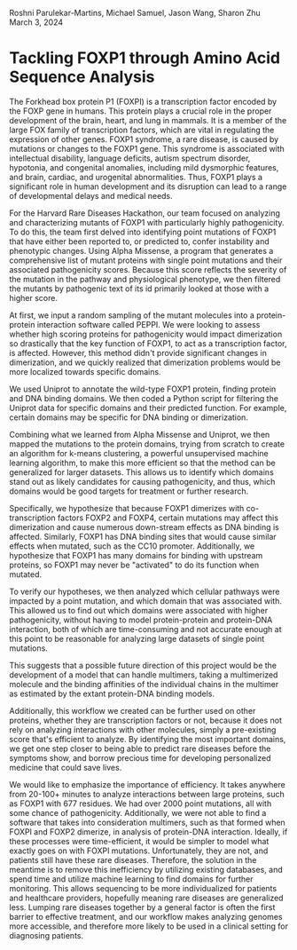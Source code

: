 Roshni Parulekar-Martins, Michael Samuel, Jason Wang, Sharon Zhu  
March 3, 2024 

# Tackling FOXP1 through Amino Acid Sequence Analysis

The Forkhead box protein P1 (FOXPI) is a transcription factor encoded by the FOXP gene in humans. This protein plays a crucial role in the proper development of the brain, heart, and lung in mammals. It is a member of the large FOX family of transcription factors, which are vital in regulating the expression of other genes. FOXP1 syndrome, a rare disease, is caused by mutations or changes to the FOXP1 gene. This syndrome is associated with intellectual disability, language deficits, autism spectrum disorder, hypotonia, and congenital anomalies, including mild dysmorphic features, and brain, cardiac, and urogenital abnormalities. Thus, FOXP1 plays a significant role in human development and its disruption can lead to a range of developmental delays and medical needs. 

For the Harvard Rare Diseases Hackathon, our team focused on analyzing and characterizing mutants of FOXP1 with particularly highly pathogenicity. To do this, the team first delved into identifying point mutations of FOXP1 that have either been reported to, or predicted to, confer instability and phenotypic changes. Using Alpha Missense, a program that generates a comprehensive list of mutant proteins with single point mutations and their associated pathogenicity scores. Because this score reflects the severity of the mutation in the pathway and physiological phenotype, we then filtered the mutants by pathogenic text of its id primarily looked at those with a higher score. 

At first, we input a random sampling of the mutant molecules into a protein-protein interaction software called PEPPI. We were looking to assess whether high scoring proteins for pathogenicity would impact dimerization so drastically that the key function of FOXP1, to act as a transcription factor, is affected. However, this method didn't provide significant changes in dimerization, and we quickly realized that dimerization problems would be more localized towards specific domains. 

We used Uniprot to annotate the wild-type FOXP1 protein, finding protein and DNA binding domains. We then coded a Python script for filtering the Uniprot data for specific domains and their predicted function. For example, certain domains may be specific for DNA binding or dimerization. 

Combining what we learned from Alpha Missense and Uniprot, we then mapped the mutations to the protein domains, trying from scratch to create an algorithm for k-means clustering, a powerful unsupervised machine learning algorithm, to make this more efficient so that the method can be generalized for larger datasets. This allows us to identify which domains stand out as likely candidates for causing pathogenicity, and thus, which domains would be good targets for treatment or further research.

Specifically, we hypothesize that because FOXP1 dimerizes with co-transcription factors FOXP2 and FOXP4, certain mutations may affect this dimerization and cause numerous down-stream effects as DNA binding is affected. Similarly, FOXP1 has DNA binding sites that would cause similar effects when mutated, such as the CC10 promoter. Additionally, we hypothesize that FOXP1 has many domains for binding with upstream proteins, so FOXP1 may never be "activated" to do its function when mutated. 

To verify our hypotheses, we then analyzed which cellular pathways were impacted by a point mutation, and which domain that was associated with. This allowed us to find out which domains were associated with higher pathogenicity, without having to model protein-protein and protein-DNA interaction, both of which are time-consuming and not accurate enough at this point to be reasonable for analyzing large datasets of single point mutations. 

This suggests that a possible future direction of this project would be the development of a model that can handle multimers, taking a multimerized molecule and the binding affinities of the individual chains in the multimer as estimated by the extant protein-DNA binding models. 

Additionally, this workflow we created can be further used on other proteins, whether they are transcription factors or not, because it does not rely on analyzing interactions with other molecules, simply a pre-existing score that's efficient to analyze. By identifying the most important domains, we get one step closer to being able to predict rare diseases before the symptoms show, and borrow precious time for developing personalized medicine that could save lives. 

We would like to emphasize the importance of efficiency. It takes anywhere from 20-100+ minutes to analyze interactions between large proteins, such as FOXP1 with 677 residues. We had over 2000 point mutations, all with some chance of pathogenicity. Additionally, we were not able to find a software that takes into consideration multimers, such as that formed when FOXPl and FOXP2 dimerize, in analysis of protein-DNA interaction. Ideally, if these processes were time-efficient, it would be simpler to model what exactly goes on with FOXPI mutations. Unfortunately, they are not, and patients still have these rare diseases. Therefore, the solution in the meantime is to remove this inefficiency by utilizing existing databases, and spend time and utilize machine learning to find domains for further monitoring. This allows sequencing to be more individualized for patients and healthcare providers, hopefully meaning rare diseases are generalized less. Lumping rare diseases together by a general factor is often the first barrier to effective treatment, and our workflow makes analyzing genomes more accessible, and therefore more likely to be used in a clinical setting for diagnosing patients.
